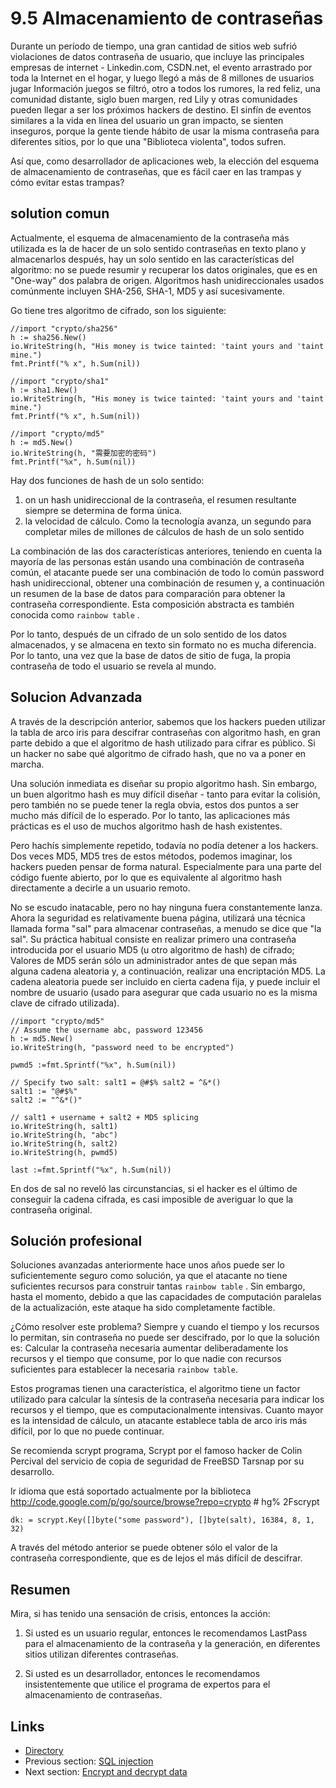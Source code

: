 # 9.5 Almacenamiento de contraseñas

Durante un período de tiempo, una gran cantidad de sitios web sufrió violaciones de datos contraseña de usuario, que incluye las principales empresas de internet - Linkedin.com, CSDN.net, el evento arrastrado por toda la Internet en el hogar, y luego llegó a más de 8 millones de usuarios jugar Información juegos se filtró, otro a todos los rumores, la red feliz, una comunidad distante, siglo buen margen, red Lily y otras comunidades pueden llegar a ser los próximos hackers de destino. El sinfín de eventos similares a la vida en línea del usuario un gran impacto, se sienten inseguros, porque la gente tiende hábito de usar la misma contraseña para diferentes sitios, por lo que una "Biblioteca violenta", todos sufren.

Así que, como desarrollador de aplicaciones web, la elección del esquema de almacenamiento de contraseñas, que es fácil caer en las trampas y cómo evitar estas trampas?

## solution comun

Actualmente, el esquema de almacenamiento de la contraseña más utilizada es la de hacer de un solo sentido contraseñas en texto plano y almacenarlos después, hay un solo sentido en las características del algoritmo: no se puede resumir y recuperar los datos originales, que es en "One-way" dos palabra de origen. Algoritmos hash unidireccionales usados ​​comúnmente incluyen SHA-256, SHA-1, MD5 y así sucesivamente.

Go tiene tres algoritmo de cifrado, son los siguiente:
 

	//import "crypto/sha256"
	h := sha256.New()
	io.WriteString(h, "His money is twice tainted: 'taint yours and 'taint mine.")
	fmt.Printf("% x", h.Sum(nil))

	//import "crypto/sha1"
	h := sha1.New()
	io.WriteString(h, "His money is twice tainted: 'taint yours and 'taint mine.")
	fmt.Printf("% x", h.Sum(nil))

	//import "crypto/md5"
	h := md5.New()
	io.WriteString(h, "需要加密的密码")
	fmt.Printf("%x", h.Sum(nil))

Hay dos funciones de hash de un solo sentido:

1) on un hash unidireccional de la contraseña, el resumen resultante siempre se determina de forma única.
2)  la velocidad de cálculo. Como la tecnología avanza, un segundo para completar miles de millones de cálculos de hash de un solo sentido

La combinación de las dos características anteriores, teniendo en cuenta la mayoría de las personas están usando una combinación de contraseña común, el atacante puede ser una combinación de todo lo común password hash unidireccional, obtener una combinación de resumen y, a continuación un resumen de la base de datos para comparación para obtener la contraseña correspondiente. Esta composición abstracta es también conocida como `rainbow table` .

Por lo tanto, después de un cifrado de un solo sentido de los datos almacenados, y se almacena en texto sin formato no es mucha diferencia. Por lo tanto, una vez que la base de datos de sitio de fuga, la propia contraseña de todo el usuario se revela al mundo. 

## Solucion Advanzada

A través de la descripción anterior, sabemos que los hackers pueden utilizar la tabla de arco iris para descifrar contraseñas con algoritmo hash, en gran parte debido a que el algoritmo de hash utilizado para cifrar es público. Si un hacker no sabe qué algoritmo de cifrado hash, que no va a poner en marcha.

Una solución inmediata es diseñar su propio algoritmo hash. Sin embargo, un buen algoritmo hash es muy difícil diseñar - tanto para evitar la colisión, pero también no se puede tener la regla obvia, estos dos puntos a ser mucho más difícil de lo esperado. Por lo tanto, las aplicaciones más prácticas es el uso de muchos algoritmo hash de hash existentes.

Pero hachís simplemente repetido, todavía no podía detener a los hackers. Dos veces MD5, MD5 tres de estos métodos, podemos imaginar, los hackers pueden pensar de forma natural. Especialmente para una parte del código fuente abierto, por lo que es equivalente al algoritmo hash directamente a decirle a un usuario remoto.

No se escudo inatacable, pero no hay ninguna fuera constantemente lanza. Ahora la seguridad es relativamente buena página, utilizará una técnica llamada forma "sal" para almacenar contraseñas, a menudo se dice que "la sal". Su práctica habitual consiste en realizar primero una contraseña introducida por el usuario MD5 (u otro algoritmo de hash) de cifrado; Valores de MD5 serán sólo un administrador antes de que sepan más alguna cadena aleatoria y, a continuación, realizar una encriptación MD5. La cadena aleatoria puede ser incluido en cierta cadena fija, y puede incluir el nombre de usuario (usado para asegurar que cada usuario no es la misma clave de cifrado utilizada).

	//import "crypto/md5"
	// Assume the username abc, password 123456
	h := md5.New()
	io.WriteString(h, "password need to be encrypted")
	
	pwmd5 :=fmt.Sprintf("%x", h.Sum(nil))

	// Specify two salt: salt1 = @#$% salt2 = ^&*()
	salt1 := "@#$%"
	salt2 := "^&*()"

	// salt1 + username + salt2 + MD5 splicing
	io.WriteString(h, salt1)
	io.WriteString(h, "abc")
	io.WriteString(h, salt2)
	io.WriteString(h, pwmd5)

	last :=fmt.Sprintf("%x", h.Sum(nil))

En dos de sal no reveló las circunstancias, si el hacker es el último de conseguir la cadena cifrada, es casi imposible de averiguar lo que la contraseña original.

## Solución profesional

Soluciones avanzadas anteriormente hace unos años puede ser lo suficientemente seguro como solución, ya que el atacante no tiene suficientes recursos para construir tantas `rainbow table` . Sin embargo, hasta el momento, debido a que las capacidades de computación paralelas de la actualización, este ataque ha sido completamente factible.

¿Cómo resolver este problema? Siempre y cuando el tiempo y los recursos lo permitan, sin contraseña no puede ser descifrado, por lo que la solución es: Calcular la contraseña necesaria aumentar deliberadamente los recursos y el tiempo que consume, por lo que nadie con recursos suficientes para establecer la necesaria `rainbow table`.

Estos programas tienen una característica, el algoritmo tiene un factor utilizado para calcular la síntesis de la contraseña necesaria para indicar los recursos y el tiempo, que es computacionalmente intensivas. Cuanto mayor es la intensidad de cálculo, un atacante establece tabla de arco iris más difícil, por lo que no puede continuar.

Se recomienda scrypt programa, Scrypt por el famoso hacker de Colin Percival del servicio de copia de seguridad de FreeBSD Tarsnap por su desarrollo.

Ir idioma que está soportado actualmente por la biblioteca http://code.google.com/p/go/source/browse?repo=crypto # hg% 2Fscrypt

	dk: = scrypt.Key([]byte("some password"), []byte(salt), 16384, 8, 1, 32)

A través del método anterior se puede obtener sólo el valor de la contraseña correspondiente, que es de lejos el más difícil de descifrar.

## Resumen

Mira, si has tenido una sensación de crisis, entonces la acción:

1)  Si usted es un usuario regular, entonces le recomendamos LastPass para el almacenamiento de la contraseña y la generación, en diferentes sitios utilizan diferentes contraseñas.

2) Si usted es un desarrollador, entonces le recomendamos insistentemente que utilice el programa de expertos para el almacenamiento de contraseñas.

## Links

- [Directory](preface.md)
- Previous section: [SQL injection](09.4.md)
- Next section: [Encrypt and decrypt data](09.6.md)
